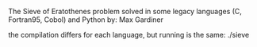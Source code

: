The Sieve of Eratothenes problem solved in some legacy languages (C, Fortran95, Cobol) and Python
by: Max Gardiner

the compilation differs for each language, but running is the same:
./sieve 
